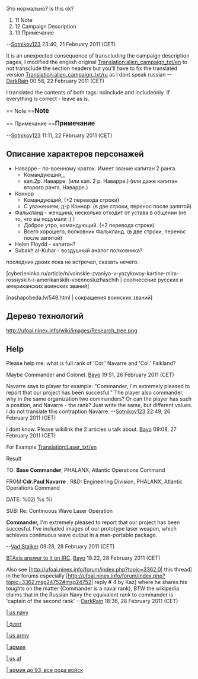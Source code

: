 Это нормально? Is this ok?

1.  11 Note
2.  12 Campaign Description
3.  13 Примечание

--[Sotnikov123](User:Sotnikov123 "wikilink") 23:40, 21 February 2011
(CET)


It is an unexpected consequence of transcluding the campaign description
pages, I modified the english original
[Translation:alien_campaign_txt/en](Translation:alien_campaign_txt/en "wikilink")
to not transclude the section headers but you'll have to fix the
translated version
[Translation:alien_campaign_txt/ru](Translation:alien_campaign_txt/ru "wikilink")
as I dont speak russian --[DarkRain](User:DarkRain "wikilink") 00:58, 22
February 2011 (CET)

<!-- -->



I translated the contents of both tags: noinclude and includeonly. If
everything is correct - leave as is.

<noinclude>== Note ==</noinclude><includeonly><big>**Note**
</big></includeonly>

<noinclude>== Примечание
==</noinclude><includeonly><big>**Примечание**
</big></includeonly>

--[Sotnikov123](User:Sotnikov123 "wikilink") 11:11, 22 February 2011
(CET)

## Описание характеров персонажей

- Наварре - по-военному краток. Имеет звание капитан 2 ранга.
  - Командующий,_
  - кап.2р. Наварре. (или кап. 2 р. Наварре.) (или даже капитан второго
    ранга, Наварре.)
- Коннор
  - Командующий, (+2 перевода строки)
  - С уважением, д-р Коннор. (в две строки, перенос после запятой)
- Фалькланд - женщина, несколько отходит от устава в общении (не то, что
  вы подумали :) )
  - Доброе утро, командующий. (+2 перевода строки)
  - Всего хорошего, полковник Фалькланд. (в две строки, перенос после
    запятой)
- Helen Floydd - капитан?
- Subakh al-Kuhar - воздушный аналог полковника?

последних двоих пока не встречал, сказать нечего.

\[cyberleninka.ru/article/n/voinskie-zvaniya-v-yazykovoy-kartine-mira-rossiyskih-i-amerikanskih-voennosluzhaschih
\| соотнесение русских и американских воинских званий\]

\[nashapobeda.lv/548.html \| сокращения воинских званий\]

## Дерево технологий

<http://ufoai.ninex.info/wiki/images/Research_tree.png>

## Help

Please help me: what is full rank of 'Cdr.' Navarre and 'Col.' Falkland?


Maybe Commander and Colonel. [Bayo](User:Bayo "wikilink") 19:51, 26
February 2011 (CET)


Navarre says to player for example: "Commander, I'm extremely pleased to
report that our project has been succesful." The player also commander,
why in the same organization two commanders? Or can the player has such
a position, and Navarre - the rank? Just write the same, but different
values. I do not translate this contraption Navarre.
--[Sotnikov123](User:Sotnikov123 "wikilink") 22:49, 26 February 2011
(CET)


I dont know. Please wikilink the 2 articles u talk about.
[Bayo](User:Bayo "wikilink") 09:08, 27 February 2011 (CET)


For Example
[Translation:Laser_txt/en](Translation:Laser_txt/en "wikilink")

Result

TO: **Base Commander**, PHALANX, Atlantic Operations Command

FROM:**Cdr.Paul Navarre** , R&D: Engineering Division, PHALANX, Atlantic
Operations Command

DATE: %02i %s %i

SUB: Re: Continuous Wave Laser Operation

**Commander,** I'm extremely pleased to report that our project has been
succesful. I've included images of our prototype laser weapon, which
achieves continuous wave output in a man-portable package.

--[Vad Stalker](User:Vad_Stalker "wikilink") 09:28, 28 February 2011
(CET)


[BTAxis answer to it on
IRC](http://colabti.org/irclogger/irclogger_log/ufoai?date=2011-02-28).
[Bayo](User:Bayo "wikilink") 18:22, 28 February 2011 (CET)


Also see \[<http://ufoai.ninex.info/forum/index.php?topic=3362.0>\| this
thread\] in the forums especially
\[<http://ufoai.ninex.info/forum/index.php?topic=3362.msg24752#msg24752>\|
reply \# 4 by Kaz\] where he shares his toughts on the matter (Commander
is a naval rank), BTW the wikipedia claims that in the Russian Navy the
equivalent rank to commander is 'captain of the second rank'
--[DarkRain](User:DarkRain "wikilink") 18:36, 28 February 2011 (CET)

[\| us navy](http://army.armor.kiev.ua/titul/us-navy.shtml)

[\| флот](http://army.armor.kiev.ua/titul/rusflot_1993.shtml)

[\| us army](http://army.armor.kiev.ua/titul/us-army.shtml)

[\| армия](http://army.armor.kiev.ua/titul/sovarm_1993-.shtml)

[\| us af](http://army.armor.kiev.ua/titul/us-air-force.shtml)

[\| армия до 93, все рода
войск](http://army.armor.kiev.ua/titul/sovarm_1980-93.shtml)